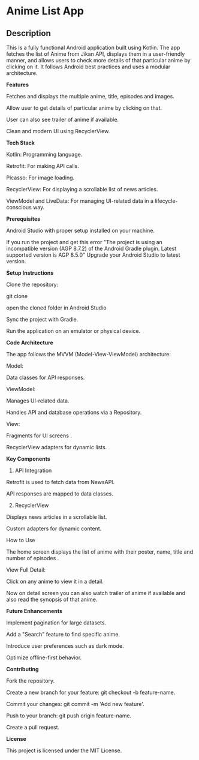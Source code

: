 # Anime List App

## Description
This is a fully functional Android application built using Kotlin. 
The app fetches the list of Anime from Jikan API, displays them in a user-friendly manner, and allows users to check more details of that particular anime by clicking on it. 
It follows Android best practices and uses a modular architecture.

**Features**

Fetches and displays the multiple anime, title, episodes and images.

Allow user to get details of particular anime by clicking on that.

User can also see trailer of anime if available.

Clean and modern UI using RecyclerView.

**Tech Stack**

Kotlin: Programming language.

Retrofit: For making API calls.

Picasso: For image loading.

[//]: # (Coroutines: For asynchronous operations.)

RecyclerView: For displaying a scrollable list of news articles.

ViewModel and LiveData: For managing UI-related data in a lifecycle-conscious way.

**Prerequisites**

Android Studio with proper setup installed on your machine.

If you run the project and get this error "The project is using an incompatible version (AGP 8.7.2) of the Android Gradle plugin. Latest supported version is AGP 8.5.0"
Upgrade your Android Studio to latest version.

**Setup Instructions**

Clone the repository:

git clone 

open the cloned folder in Android Studio

Sync the project with Gradle.

Run the application on an emulator or physical device.

**Code Architecture**

The app follows the MVVM (Model-View-ViewModel) architecture:

Model:

Data classes for API responses.

ViewModel:

Manages UI-related data.

Handles API and database operations via a Repository.

View:

Fragments for UI screens .

RecyclerView adapters for dynamic lists.

**Key Components**

1. API Integration

Retrofit is used to fetch data from NewsAPI.

API responses are mapped to data classes.

2. RecyclerView

Displays news articles in a scrollable list.

Custom adapters for dynamic content.

How to Use

The home screen displays the list of anime with their poster, name, title and number of episodes .

View Full Detail:

Click on any anime to view it in a detail.

Now on detail screen you can also watch trailer of anime if available and also read the synopsis of that anime.

**Future Enhancements**

Implement pagination for large datasets.

Add a "Search" feature to find specific anime.

Introduce user preferences such as dark mode.

Optimize offline-first behavior.

**Contributing**

Fork the repository.

Create a new branch for your feature: git checkout -b feature-name.

Commit your changes: git commit -m 'Add new feature'.

Push to your branch: git push origin feature-name.

Create a pull request.

**License**

This project is licensed under the MIT License.



